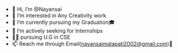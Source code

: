 - 👋 Hi, I’m @Nayansai
- 👀 I’m interested in Any Creativity work
- 🌱 I’m currently pursuing my Graduation🎓 
- 🤝 I’m actively seeking for Internships
- 🧑‍💻 pursuing U.G in CSE
- 📫 Reach me through Email(nayansaimalapati2002@gmail.com)📧 

<!---
Nayansai/Nayansai is a ✨ special ✨ repository because its `README.md` (this file) appears on your GitHub profile.
You can click the Preview link to take a look at your changes.
--->
